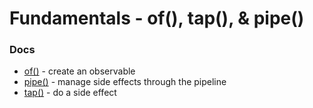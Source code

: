 # Fundamentals - of(), tap(), & pipe()




### Docs

- [of()](https://rxjs.dev/api/index/function/of) - create an observable
- [pipe()](https://rxjs.dev/api/index/function/pipe) - manage side effects through the pipeline
- [tap()](https://rxjs.dev/api/operators/tap) - do a side effect